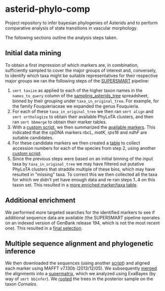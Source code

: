 # asterid-phylo-comp
Project repository to infer bayesian phylogenies of Asterids and to perform 
comparative analysis of state transitions in vascular morphology.

The following sections outline the analysis steps taken.

## Initial data mining
To obtain a first impression of which markers are, in combination, sufficiently 
sampled to cover the major groups of interest and, conversely, to identify which
taxa might be suitable representatives for their respective major groups we ran
the following steps of the [SUPERSMART](http://www.supersmart-project.org) pipeline:

1. `smrt taxize` as applied to each of the higher taxon names in the `names_to_query`
   column of the [sampling_asterids_tree](data/taxa/sampling_asterids_tree.tsv) spreadsheet,
   binned by their grouping under `taxa_in_original_tree`. For example, for the family
   Fouquieriaceae we expanded the genus Fouquieria.
2. For each of these `taxa_in_original_tree` we then ran `smrt align` and `smrt orthologize`
   to obtain their available PhyLoTA clusters, and then ran `smrt bbmerge` to obtain their
   marker tables.
3. With a [custom script](master/script/count_markers.pl), we then summarized the 
   [available markers](data/markers/markers.tsv). This indicated that the cpDNA markers 
   _rbcL_, _matK_, _rps16_ and _ndhF_ are suitable candidates.
4. For these candidate markers we then created a [table](data/markers/taxa.tsv) to collect 
   accession numbers for each of the species from step 2, using another 
   [custom script](script/count_taxa.pl).
5. Since the previous steps were based on an initial binning of the input taxa by 
   `taxa_in_original_tree` we may have filtered out putative PhyLoTA clusters that
   straddle multiple of these bins, which may have resulted in "missing" taxa. To correct
   this we then collected all the taxa for which we didn't yet have enough data and re-ran
   steps 1..4 on this taxon set. This resulted in a 
   [more enriched marker/taxa table](data/markers/merged.tsv).
   
## Additional enrichment
We performed more targeted searches for the identified markers to see if additional
sequence data are available (the SUPERSMART pipeline operates on an indexed version of
GenBank release 194, which is not the most recent one). This resulted in a
[final selection](data/enriched/final_selection_table_asterids.tsv).

## Multiple sequence alignment and phylogenetic inference
We then downloaded the sequences (using another [script](script/fetch_seqs.pl)) and aligned
each marker using MAFFT v7.130b (2013/12/05). We subsequently [merged](script/merge_aln.pl)
the alignments into a [supermatrix](data/enriched/merged.phy), which we analyzed using
ExaBayes (by way of `smrt bbinfer`). We [rooted](script/reroot.pl) the trees in the posterior 
sample on the taxon _Cornales_.

